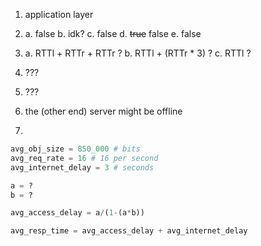 1. application layer

2. a. false
   b. idk?
   c. false
   d. ~~true~~ false
   e. false

3. a. RTTl + RTTr + RTTr ?
   b. RTTl + (RTTr \* 3) ?
   c. RTTl ?

4. ???

5. ???

6. the (other end) server might be offline

7.

```py
avg_obj_size = 850_000 # bits
avg_req_rate = 16 # 16 per second
avg_internet_delay = 3 # seconds

a = ?
b = ?

avg_access_delay = a/(1-(a*b))

avg_resp_time = avg_access_delay + avg_internet_delay
```
